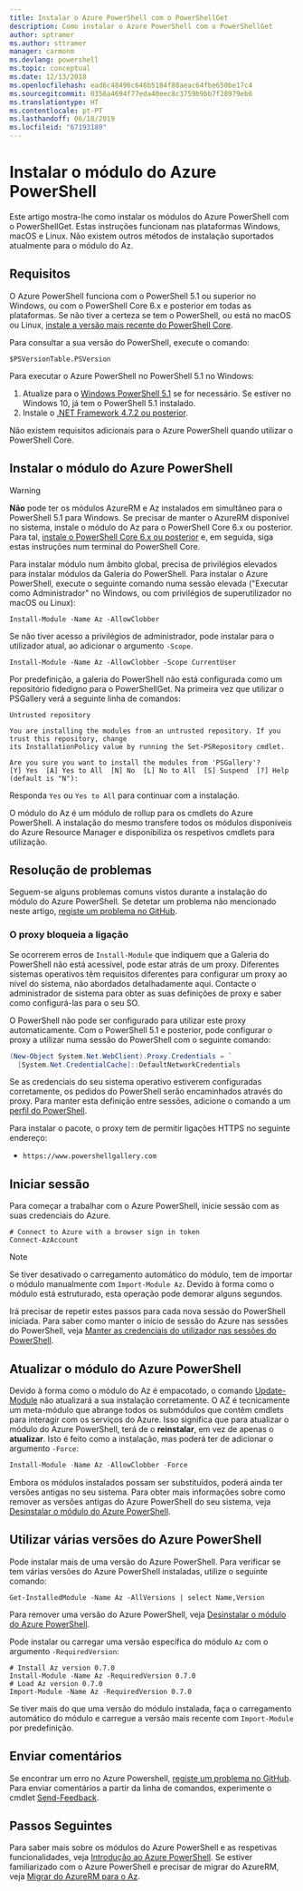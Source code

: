 ```yaml
---
title: Instalar o Azure PowerShell com o PowerShellGet
description: Como instalar o Azure PowerShell com o PowerShellGet
author: sptramer
ms.author: sttramer
manager: carmonm
ms.devlang: powershell
ms.topic: conceptual
ms.date: 12/13/2018
ms.openlocfilehash: ead6c48496c646b5184f88aeac64fbe650be17c4
ms.sourcegitcommit: 0356a4694f77eda40eec8c3759b9bb7f28979eb6
ms.translationtype: HT
ms.contentlocale: pt-PT
ms.lasthandoff: 06/18/2019
ms.locfileid: "67193180"
---
```

# <a name="install-the-azure-powershell-module"></a>Instalar o módulo do Azure PowerShell

Este artigo mostra-lhe como instalar os módulos do Azure PowerShell com o PowerShellGet. Estas instruções funcionam nas plataformas Windows, macOS e Linux. Não existem outros métodos de instalação suportados atualmente para o módulo do Az.

## <a name="requirements"></a>Requisitos

O Azure PowerShell funciona com o PowerShell 5.1 ou superior no Windows, ou com o PowerShell Core 6.x e posterior em todas as plataformas. Se não tiver a certeza se tem o PowerShell, ou está no macOS ou Linux, [instale a versão mais recente do PowerShell Core](/powershell/scripting/install/installing-powershell#powershell-core).

Para consultar a sua versão do PowerShell, execute o comando:

```powershell-interactive
$PSVersionTable.PSVersion
```

Para executar o Azure PowerShell no PowerShell 5.1 no Windows:

1. Atualize para o [Windows PowerShell 5.1](/powershell/scripting/install/installing-windows-powershell#upgrading-existing-windows-powershell) se for necessário. Se estiver no Windows 10, já tem o PowerShell 5.1 instalado.
2. Instale o [.NET Framework 4.7.2 ou posterior](/dotnet/framework/install).

Não existem requisitos adicionais para o Azure PowerShell quando utilizar o PowerShell Core.

## <a name="install-the-azure-powershell-module"></a>Instalar o módulo do Azure PowerShell

> [!WARNING]
> __Não__ pode ter os módulos AzureRM e Az instalados em simultâneo para o PowerShell 5.1 para Windows. Se precisar de manter o AzureRM disponível no sistema, instale o módulo do Az para o PowerShell Core 6.x ou posterior. Para tal, [instale o PowerShell Core 6.x ou posterior](https://docs.microsoft.com/en-us/powershell/scripting/install/installing-powershell-core-on-windows) e, em seguida, siga estas instruções num terminal do PowerShell Core.

Para instalar módulo num âmbito global, precisa de privilégios elevados para instalar módulos da Galeria do PowerShell. Para instalar o Azure PowerShell, execute o seguinte comando numa sessão elevada ("Executar como Administrador" no Windows, ou com privilégios de superutilizador no macOS ou Linux):

```powershell-interactive
Install-Module -Name Az -AllowClobber
```

Se não tiver acesso a privilégios de administrador, pode instalar para o utilizador atual, ao adicionar o argumento `-Scope`.

```powershell-interactive
Install-Module -Name Az -AllowClobber -Scope CurrentUser
```

Por predefinição, a galeria do PowerShell não está configurada como um repositório fidedigno para o PowerShellGet. Na primeira vez que utilizar o PSGallery verá a seguinte linha de comandos:

```output
Untrusted repository

You are installing the modules from an untrusted repository. If you trust this repository, change
its InstallationPolicy value by running the Set-PSRepository cmdlet.

Are you sure you want to install the modules from 'PSGallery'?
[Y] Yes  [A] Yes to All  [N] No  [L] No to All  [S] Suspend  [?] Help (default is "N"):
```

Responda `Yes` ou `Yes to All` para continuar com a instalação.

O módulo do Az é um módulo de rollup para os cmdlets do Azure PowerShell. A instalação do mesmo transfere todos os módulos disponíveis do Azure Resource Manager e disponibiliza os respetivos cmdlets para utilização.

## <a name="troubleshooting"></a>Resolução de problemas

Seguem-se alguns problemas comuns vistos durante a instalação do módulo do Azure PowerShell. Se detetar um problema não mencionado neste artigo, [registe um problema no GitHub](https://github.com/azure/azure-powershell/issues).

### <a name="proxy-blocks-connection"></a>O proxy bloqueia a ligação

Se ocorrerem erros de `Install-Module` que indiquem que a Galeria do PowerShell não está acessível, pode estar atrás de um proxy. Diferentes sistemas operativos têm requisitos diferentes para configurar um proxy ao nível do sistema, não abordados detalhadamente aqui. Contacte o administrador de sistema para obter as suas definições de proxy e saber como configurá-las para o seu SO.

O PowerShell não pode ser configurado para utilizar este proxy automaticamente. Com o PowerShell 5.1 e posterior, pode configurar o proxy a utilizar numa sessão do PowerShell com o seguinte comando:

```powershell
(New-Object System.Net.WebClient).Proxy.Credentials = `
  [System.Net.CredentialCache]::DefaultNetworkCredentials
```

Se as credenciais do seu sistema operativo estiverem configuradas corretamente, os pedidos do PowerShell serão encaminhados através do proxy.
Para manter esta definição entre sessões, adicione o comando a um [perfil do PowerShell](/powershell/module/microsoft.powershell.core/about/about_profiles).

Para instalar o pacote, o proxy tem de permitir ligações HTTPS no seguinte endereço:

* `https://www.powershellgallery.com`

## <a name="sign-in"></a>Iniciar sessão

Para começar a trabalhar com o Azure PowerShell, inicie sessão com as suas credenciais do Azure.

```powershell-interactive
# Connect to Azure with a browser sign in token
Connect-AzAccount
```

> [!NOTE]
>
> Se tiver desativado o carregamento automático do módulo, tem de importar o módulo manualmente com `Import-Module Az`. Devido à forma como o módulo está estruturado, esta operação pode demorar alguns segundos.

Irá precisar de repetir estes passos para cada nova sessão do PowerShell iniciada. Para saber como manter o início de sessão do Azure nas sessões do PowerShell, veja [Manter as credenciais do utilizador nas sessões do PowerShell](context-persistence.md).

## <a name="update-the-azure-powershell-module"></a>Atualizar o módulo do Azure PowerShell

Devido à forma como o módulo do Az é empacotado, o comando [Update-Module](/powershell/module/powershellget/update-module) não atualizará a sua instalação corretamente. O AZ é tecnicamente um meta-módulo que abrange todos os submódulos que contêm cmdlets para interagir com os serviços do Azure. Isso significa que para atualizar o módulo do Azure PowerShell, terá de o __reinstalar__, em vez de apenas o __atualizar__. Isto é feito como a instalação, mas poderá ter de adicionar o argumento `-Force`:

```powershell
Install-Module -Name Az -AllowClobber -Force
```

Embora os módulos instalados possam ser substituídos, poderá ainda ter versões antigas no seu sistema.
Para obter mais informações sobre como remover as versões antigas do Azure PowerShell do seu sistema, veja [Desinstalar o módulo do Azure PowerShell](uninstall-az-ps.md).

## <a name="use-multiple-versions-of-azure-powershell"></a>Utilizar várias versões do Azure PowerShell

Pode instalar mais de uma versão do Azure PowerShell. Para verificar se tem várias versões do Azure PowerShell instaladas, utilize o seguinte comando:

```powershell-interactive
Get-InstalledModule -Name Az -AllVersions | select Name,Version
```

Para remover uma versão do Azure PowerShell, veja [Desinstalar o módulo do Azure PowerShell](uninstall-az-ps.md).

Pode instalar ou carregar uma versão específica do módulo `Az` com o argumento `-RequiredVersion`:

```powershell-interactive
# Install Az version 0.7.0
Install-Module -Name Az -RequiredVersion 0.7.0 
# Load Az version 0.7.0
Import-Module -Name Az -RequiredVersion 0.7.0
```

Se tiver mais do que uma versão do módulo instalada, faça o carregamento automático do módulo e carregue a versão mais recente com `Import-Module` por predefinição.

## <a name="provide-feedback"></a>Enviar comentários

Se encontrar um erro no Azure Powershell, [registe um problema no GitHub](https://github.com/Azure/azure-powershell/issues).
Para enviar comentários a partir da linha de comandos, experimente o cmdlet [Send-Feedback](/powershell/module/az.accounts/send-feedback).

## <a name="next-steps"></a>Passos Seguintes

Para saber mais sobre os módulos do Azure PowerShell e as respetivas funcionalidades, veja [Introdução ao Azure PowerShell](get-started-azureps.md).
Se estiver familiarizado com o Azure PowerShell e precisar de migrar do AzureRM, veja [Migrar do AzureRM para o Az](migrate-from-azurerm-to-az.md).
